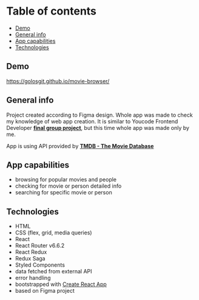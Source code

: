 # Table of contents

- [Demo](#demo)
- [General info](#general-info)
- [App capabilities](#app-capabilities)
- [Technologies](#technologies)

## Demo
https://golosgit.github.io/movie-browser/

## General info
Project created according to Figma design. Whole app was made to check my knowledge of web app creation. It is similar to Youcode Frontend Developer [**final group project**](https://github.com/golosgit/movies-browser), but this time whole app was made only by me.

App is using API provided by [**TMDB - The Movie Database**](https://www.themoviedb.org/)

## App capabilities
- browsing for popular movies and people
- checking for movie or person detailed info
- searching for specific movie or person

## Technologies
- HTML
- CSS (flex, grid, media queries)
- React
- React Router v6.6.2
- React Redux
- Redux Saga
- Styled Components
- data fetched from external API
- error handling
- bootstrapped with [Create React App](https://github.com/facebook/create-react-app)
- based on Figma project